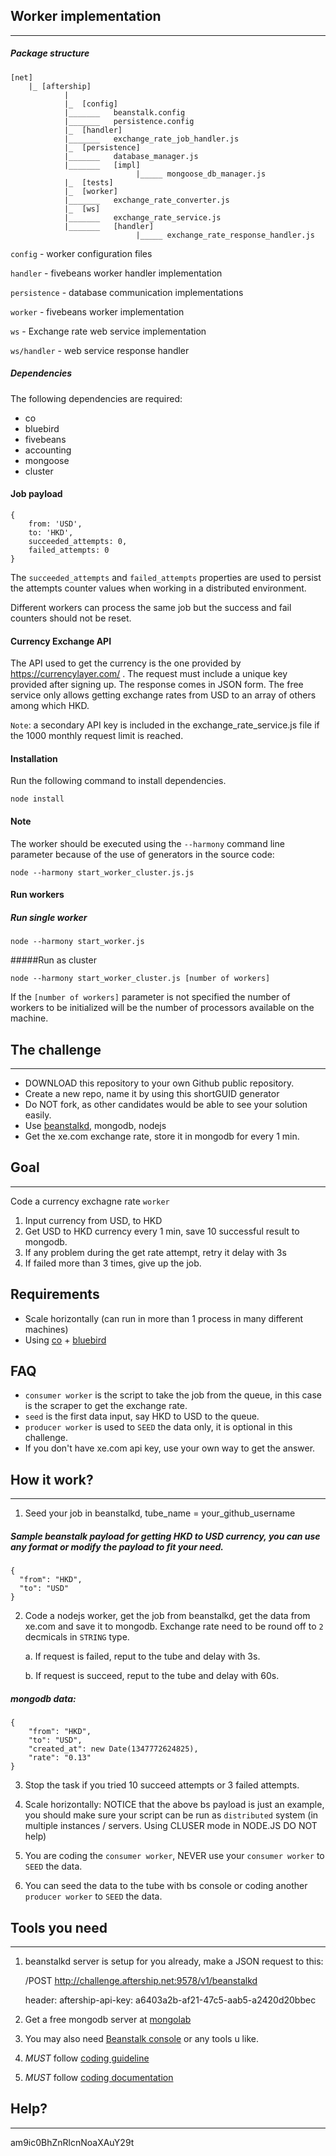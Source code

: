 ## Worker implementation
---
##### Package structure
```
[net]
    |_ [aftership]
            |
            |_  [config]
            |_______   beanstalk.config
            |_______   persistence.config
            |_  [handler]
            |_______   exchange_rate_job_handler.js
            |_  [persistence]
            |_______   database_manager.js
            |_______   [impl]
                            |_____ mongoose_db_manager.js
            |_  [tests]
            |_  [worker]
            |_______   exchange_rate_converter.js
            |_  [ws]
            |_______   exchange_rate_service.js
            |_______   [handler]
                            |_____ exchange_rate_response_handler.js
```
`config` - worker configuration files

`handler` - fivebeans worker handler implementation

`persistence` - database communication implementations

`worker` - fivebeans worker implementation

`ws` - Exchange rate web service implementation

`ws/handler` - web service response handler

##### Dependencies
The following dependencies are required:
* co
* bluebird
* fivebeans
* accounting
* mongoose
* cluster


#### Job payload

```
{
    from: 'USD',
    to: 'HKD',
	succeeded_attempts: 0,
	failed_attempts: 0
}
```
The `succeeded_attempts` and `failed_attempts` properties are used to persist the attempts counter values when working in a distributed environment.

Different workers can process the same job but the success and fail counters should not be reset.

#### Currency Exchange API
The API used to get the currency is the one provided by https://currencylayer.com/ .
The request must include a unique key provided after signing up. The response comes in JSON form. The free service only allows getting exchange rates from USD to an array of others among which HKD.

`Note`: a secondary API key is included in the exchange_rate_service.js file if the 1000 monthly request limit is reached.

#### Installation
Run the following command to install dependencies.
```
node install
```

#### Note
The worker should be executed using the `--harmony` command line parameter because of the use of generators in the source code:

```
node --harmony start_worker_cluster.js.js
```
#### Run workers

##### Run single worker
```
node --harmony start_worker.js
```

#####Run as cluster

```
node --harmony start_worker_cluster.js [number of workers]
```

If the `[number of workers]` parameter is not specified the number of workers to be initialized will be the number of processors available on the machine.


## The challenge
---

* DOWNLOAD this repository to your own Github public repository.
* Create a new repo, name it by using this shortGUID generator
* Do NOT fork, as other candidates would be able to see your solution easily.
* Use [beanstalkd](http://kr.github.io/beanstalkd/), mongodb, nodejs
* Get the xe.com exchange rate, store it in mongodb for every 1 min.


## Goal
----
Code a currency exchagne rate `worker`

1. Input currency from USD, to HKD
2. Get USD to HKD currency every 1 min, save 10 successful result to mongodb.
3. If any problem during the get rate attempt, retry it delay with 3s
4. If failed more than 3 times, give up the job.

## Requirements

- Scale horizontally (can run in more than 1 process in many different machines)
- Using [co](https://github.com/tj/co) + [bluebird](https://github.com/petkaantonov/bluebird)


## FAQ
- `consumer worker` is the script to take the job from the queue, in this case is the scraper to get the exchange rate.
- `seed` is the first data input, say HKD to USD to the queue.
- `producer worker` is used to `SEED` the data only, it is optional in this challenge.
- If you don't have xe.com api key, use your own way to get the answer.


## How it work?
---

1. Seed your job in beanstalkd, tube_name = your_github_username

##### Sample beanstalk payload for getting HKD to USD currency, you can use any format or modify the payload to fit your need.
```
{
  "from": "HKD",
  "to": "USD"
}
```

2. Code a nodejs worker, get the job from beanstalkd, get the data from xe.com and save it to mongodb. Exchange rate need to be round off to `2` decmicals in `STRING` type.
	
	a. If request is failed, reput to the tube and delay with 3s.

	b. If request is succeed, reput to the tube and delay with 60s.

##### mongodb data:
```
{
	"from": "HKD",
	"to": "USD",
	"created_at": new Date(1347772624825),
	"rate": "0.13"
}

```

3. Stop the task if you tried 10 succeed attempts or 3 failed attempts.

4. Scale horizontally: NOTICE that the above bs payload is just an example, you should make sure your script can be run as `distributed` system (in multiple instances / servers. Using CLUSER mode in NODE.JS DO NOT help)

5. You are coding the `consumer worker`, NEVER use your `consumer worker` to `SEED` the data.

6. You can seed the data to the tube with bs console or coding another `producer worker` to `SEED` the data.


## Tools you need
---
1. beanstalkd server is setup for you already, make a JSON request to this:

	/POST http://challenge.aftership.net:9578/v1/beanstalkd
	
	header: aftership-api-key: a6403a2b-af21-47c5-aab5-a2420d20bbec

2. Get a free mongodb server at [mongolab](https://mongolab.com/welcome/)


3. You may also need [Beanstalk console](https://github.com/ptrofimov/beanstalk_console) or any tools u like.

4. *MUST* follow [coding guideline](https://github.com/AfterShip/coding-guideline-javascript)

5. *MUST* follow [coding documentation](https://github.com/AfterShip/jsdoc)

## Help?
---
am9ic0BhZnRlcnNoaXAuY29t
